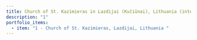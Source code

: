 ```yaml
---
title: Church of St. Kazimieras in Lazdijai (Kučiūnai), Lithuania (interior)
description: "1"
portfolio_items:
  - item: "1 - Church of St. Kazimieras, Lazdijai, Lithuania "
---
```

